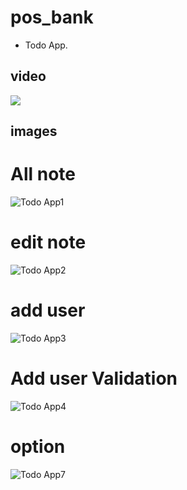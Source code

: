 # pos_bank

* Todo App.
## video

[<img src="github_assets/1.jpg">](https://youtu.be/JmKzLWJ0hy8
 "Now in Android: 21 or above")


## images
# All note
![Todo App1](github_assets/1.jpg)
# edit note
![Todo App2](github_assets/2.jpg)
# add user
![Todo App3](github_assets/3.jpg)
# Add user Validation
![Todo App4](github_assets/4.jpg)
# option
![Todo App7](github_assets/5.jpg)
